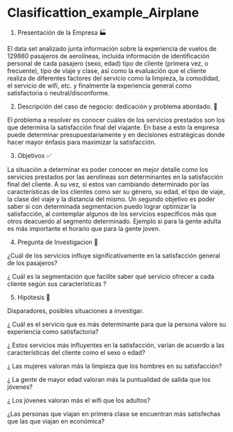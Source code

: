 # Clasificattion_example_Airplane

1) Presentación de la Empresa 🏭

El data set analizado junta información sobre la experiencia de vuelos de 129880 pasajeros de aerolíneas, incluida información de identificación personal de cada pasajero (sexo, edad) tipo de cliente (primera vez, o frecuente), tipo de viaje y clase, así como la evaluación que el cliente realiza de diferentes factores del servicio como la limpieza, la comodidad, el servicio de wifi, etc. y finalmente la experiencia general como satisfactoria o neutral/disconforme.

2) Descripción del caso de negocio: dedicación y problema abordado. 🔨

El problema a resolver es conocer cuáles de los servicios prestados son los que determina la satisfacción final del viajante. En base a esto la empresa puede determinar presupuestariamente y en decisiones estratégicas donde hacer mayor énfasis para maximizar la satisfacción.

3) Objetivos ✅

La situación a determinar es poder conocer en mejor detalle como los servicios prestados por las aerolineas son determinantes en la satisfacción final del cliente. A su vez, si estos van cambiando determinado por las características de los clientes como ser su género, su edad, el tipo de viaje, la clase del viaje y la distancia del mismo. Un segundo objetivo es poder saber si con determinada segmentacion puedo lograr optimizar la satisfacción, al contemplar algunos de los servicios específicos más que otros deacuerdo al segmento determinado. Ejemplo si para la gente adulta es más importante el horario que para la gente joven.

4) Pregunta de Investigacion 📖

¿Cuál de los servicios influye significativamente en la satisfacción general de los pasajeros?

¿ Cuál es la segmentación que facilite saber qué servicio ofrecer a cada cliente según sus características ?

5) Hipótesis 📢

Disparadores, posibles situaciones a investigar.

¿ Cuál es el servicio que es más determinante para que la persona valore su experiencia como satisfactoria?

¿ Estos servicios más influyentes en la satisfacción, varían de acuerdo a las características del cliente como el sexo o edad?

¿ Las mujeres valoran más la limpieza que los hombres en su satisfacción?

¿ La gente de mayor edad valoran más la puntualidad de salida que los jóvenes?

¿ Los jóvenes valoran más el wifi que los adultos?

¿Las personas que viajan en primera clase se encuentran más satisfechas que las que viajan en económica?
